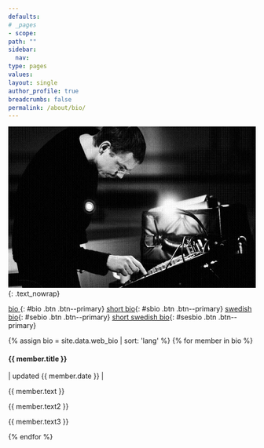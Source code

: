 ```yaml
---
defaults:
# _pages
- scope:
path: ""
sidebar:
  nav: 
type: pages
values:
layout: single
author_profile: true
breadcrumbs: false
permalink: /about/bio/
---
```

![mixer image]( /assets/images/mixer_high.jpg ){: .text_nowrap}

[  bio  ](#bio){: #bio .btn .btn--primary}
[short bio](#sbio){: #sbio .btn .btn--primary}
[swedish bio](#sebio){: #sebio .btn .btn--primary}
[short swedish bio](#sesbio){: #sesbio .btn .btn--primary}
  
<div>
{% assign bio = site.data.web_bio | sort: 'lang' %}
{% for member in bio %}
	<div id="bio_{{ member.id }}">
		<h4> {{ member.title }} </h4>
		<!-- <p style= "font-size: 0.6em"> | updated {{ member.date }} | </p> -->
		<p class="update_text"> | updated {{ member.date }} | </p>
		<p> {{ member.text }} </p>
		<p> {{ member.text2 }} </p>
		<p> {{ member.text3 }} </p>
	</div>
{% endfor %}
</div>


<script>
$( document ).ready(function() {
	$( "#bio_1" ).show();
	$( "#bio_2" ).hide();
	$( "#bio_3" ).hide();
	$( "#bio_4" ).hide();
});
$( "#bio" ).click(function() {
	$( "#bio_1" ).show();
	$( "#bio_2" ).hide();
	$( "#bio_3" ).hide();
	$( "#bio_4" ).hide();
});
$( "#sbio" ).click(function() {
	$( "#bio_1" ).hide();
	$( "#bio_2" ).show();
	$( "#bio_3" ).hide();
	$( "#bio_4" ).hide();
});
$( "#sebio" ).click(function() {
	$( "#bio_1" ).hide();
	$( "#bio_2" ).hide();
	$( "#bio_3" ).show();
	$( "#bio_4" ).hide();
});
$( "#sesbio" ).click(function() {
	$( "#bio_1" ).hide();
	$( "#bio_2" ).hide();
	$( "#bio_3" ).hide();
	$( "#bio_4" ).show();
});
</script>
